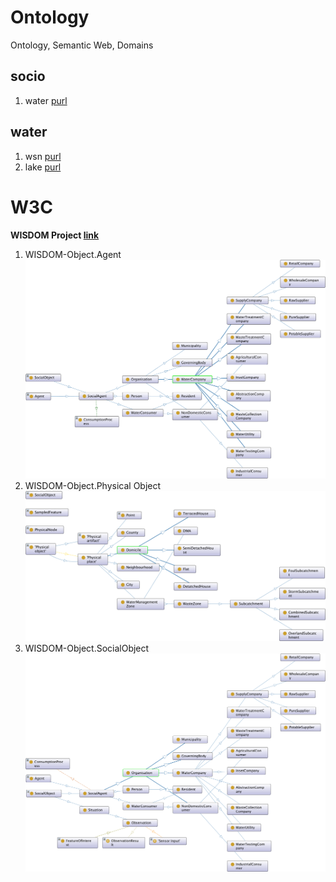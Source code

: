 # Ontology

Ontology, Semantic Web, Domains 

## socio

1. water [purl](http://purl.org/socio/water)

## water

1. wsn [purl](http://purl.org/water/wsn)
1. lake [purl](http://purl.org/water/lake)

# W3C

**WISDOM Project [link](http://www.semanticwater.com/#resources)**

1. WISDOM-Object.Agent
   ![graph_Agent](./water/SemanticWater/WISDOM-Object.Agent.png)
1. WISDOM-Object.Physical Object
   ![graph_Physical](./water/SemanticWater/WISDOM-Object.PhysicalObject.png)
1. WISDOM-Object.SocialObject
   ![graph_Social](./water/SemanticWater/WISDOM-Object.SocialObject.png)
